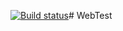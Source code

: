 [![Build status](https://ci.appveyor.com/api/projects/status/7ys7sx6b3jocu40h?svg=true)](https://ci.appveyor.com/project/Nadezhda/webtest)# WebTest
